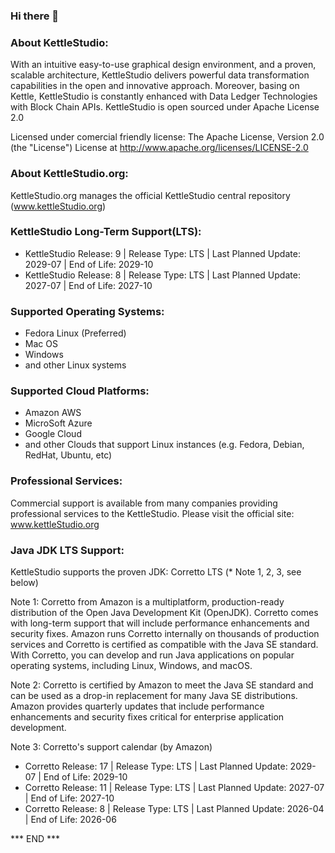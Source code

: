 ### Hi there 👋



### About KettleStudio:

With an intuitive easy-to-use graphical design environment, and a proven, scalable architecture, KettleStudio delivers powerful data transformation capabilities in the open and innovative approach. Moreover, basing on Kettle, KettleStudio is constantly enhanced with Data Ledger Technologies with Block Chain APIs.  KettleStudio is open sourced under Apache License 2.0 

Licensed under comercial friendly license: 
The Apache License, Version 2.0 (the "License") License at http://www.apache.org/licenses/LICENSE-2.0



### About KettleStudio.org:

KettleStudio.org manages the official KettleStudio central repository
(www.kettleStudio.org)



### KettleStudio Long-Term Support(LTS): 
- KettleStudio Release: 9 | Release Type: LTS | Last Planned Update: 2029-07 | End of Life: 2029-10
- KettleStudio Release: 8 | Release Type: LTS | Last Planned Update: 2027-07 | End of Life: 2027-10



### Supported Operating Systems:

- Fedora Linux (Preferred)
- Mac OS
- Windows
- and other Linux systems



### Supported Cloud Platforms:
- Amazon AWS
- MicroSoft Azure
- Google Cloud
- and other Clouds that support Linux instances (e.g. Fedora, Debian, RedHat, Ubuntu, etc)



### Professional Services:

Commercial support is available from many companies providing professional services to the KettleStudio.
Please visit the official site: www.kettleStudio.org



### Java JDK LTS Support:
KettleStudio supports the proven JDK: Corretto LTS (* Note 1, 2, 3, see below)

Note 1:
Corretto from Amazon is a multiplatform, production-ready distribution of the Open Java Development Kit (OpenJDK). Corretto comes with long-term support that will include performance enhancements and security fixes. Amazon runs Corretto internally on thousands of production services and Corretto is certified as compatible with the Java SE standard. With Corretto, you can develop and run Java applications on popular operating systems, including Linux, Windows, and macOS.

Note 2:
Corretto is certified by Amazon to meet the Java SE standard and can be used as a drop-in replacement for many Java SE distributions. Amazon provides quarterly updates that include performance enhancements and security fixes critical for enterprise application development.

Note 3:
Corretto's support calendar (by Amazon)
- Corretto Release: 17 | Release Type: LTS | Last Planned Update: 2029-07 | End of Life: 2029-10
- Corretto Release: 11 | Release Type: LTS | Last Planned Update: 2027-07 | End of Life: 2027-10
- Corretto Release:  8 | Release Type: LTS | Last Planned Update: 2026-04 | End of Life: 2026-06

*** END ***
